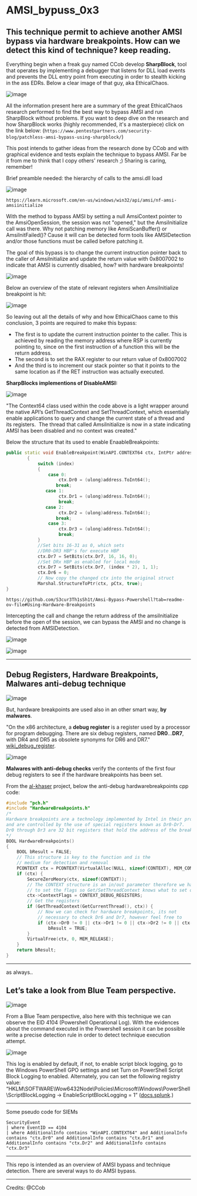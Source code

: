 # AMSI_bypuss_0x3
This technique permit to achieve another AMSI bypass via hardware breakpoints. How can we detect this kind of technique? keep reading.
---

Everything begin when a freak guy named CCob develop **SharpBlock**, tool that operates by implementing a debugger that listens for DLL load events and prevents the DLL entry point from executing in order to stealth kicking in the ass EDRs.
Below a clear image of that guy, aka EthicalChaos.

![image](https://github.com/user-attachments/assets/d0d06848-2ca5-49c2-9a75-3e31298ca1bc)

All the information present here are a summary of the great EthicalChaos research performed to find the best way to bypass AMSI and run SharpBlock without problems.
If you want to deep dive on the research and how SharpBlock works (highly recommended, it's a masterpiece) click on the link below:
(`https://www.pentestpartners.com/security-blog/patchless-amsi-bypass-using-sharpblock/`)

This post intends to gather ideas from the research done by CCob and with graphical evidence and tests explain the technique to bypass AMSI.
Far be it from me to think that I copy others' research ;) 5haring is caring, remember!

Brief preamble needed: the hierarchy of calls to the amsi.dll load

![image](https://github.com/user-attachments/assets/5ab19132-7aa3-4892-8ebe-2ad7c486a752)

`https://learn.microsoft.com/en-us/windows/win32/api/amsi/nf-amsi-amsiinitialize`

With the method to bypass AMSI by setting a null AmsiContext pointer to the AmsiOpenSession, the session was not "opened," but the AmsiInitialize call was there.
Why not patching memory like AmsiScanBuffer() or AmsiInitFailed()? Cause it will can be detected form tools like AMSIDetection and/or those functions must be called before patching it.

The goal of this bypass is to change the current instruction pointer back to the caller of AmsiInitialize and update the return value with 0x8007002 to indicate that AMSI is currently disabled, how? with hardware breakpoints!

![image](https://github.com/user-attachments/assets/1cfe441c-7f6c-4875-9e23-3874ad6abd5e)

Below an overview of the state of relevant registers when AmsiInitialize breakpoint is hit:

![image](https://github.com/user-attachments/assets/e4e21d86-c166-4b89-9c89-c3a9893679dd)

So leaving out all the details of why and how EthicalChaos came to this conclusion, 3 points are required to make this bypass:

- The first is to update the current instruction pointer to the caller. This is achieved by reading the memory address where RSP is currently pointing to, since on the first instruction of a function this will be the return address.
- The second is to set the RAX register to our return value of 0x8007002
- And the third is to increment our stack pointer so that it points to the same location as if the RET instruction was actually executed.

**SharpBlocks implementions of DisableAMSI:**

![image](https://github.com/user-attachments/assets/a0d5e120-6801-49a6-bb34-5547740dce96)

"The Context64 class used within the code above is a light wrapper around the native API’s GetThreadContext and SetThreadContext, which essentially enable applications to query and change the current state of a thread and its registers.  The thread that called AmsiInitialize is now in a state indicating AMSI has been disabled and no context was created."

Below the structure that its used to enable EnaableBreakpoints:

~~~cpp
public static void EnableBreakpoint(WinAPI.CONTEXT64 ctx, IntPtr address, int index)
        {
            switch (index)
            {
                case 0:
                    ctx.Dr0 = (ulong)address.ToInt64();
                   break;
               case 1:
                    ctx.Dr1 = (ulong)address.ToInt64();
                    break;
               case 2:
                    ctx.Dr2 = (ulong)address.ToInt64();
                   break;
                case 3:
                    ctx.Dr3 = (ulong)address.ToInt64();
                    break;
            }
            //Set bits 16-31 as 0, which sets
            //DR0-DR3 HBP's for execute HBP
            ctx.Dr7 = SetBits(ctx.Dr7, 16, 16, 0);
            //Set DRx HBP as enabled for local mode
            ctx.Dr7 = SetBits(ctx.Dr7, (index * 2), 1, 1);
            ctx.Dr6 = 0;
            // Now copy the changed ctx into the original struct
            Marshal.StructureToPtr(ctx, pCtx, true);
}
~~~

`https://github.com/S3cur3Th1sSh1t/Amsi-Bypass-Powershell?tab=readme-ov-file#Using-Hardware-Breakpoints`

Intercepting the call and change the return address of the amsiInitialize before the open of the session, we can bypass the AMSI and no change is detected from AMSIDetection.

![image](https://github.com/user-attachments/assets/9d98e811-f6ba-4a6f-a18f-21eca1d18d59)

![image](https://github.com/user-attachments/assets/f636cf80-edfb-4dad-9e82-394ca506c4b1)


---
## Debug Registers, Hardware Breakpoints, Malwares anti-debug technique

![image](https://github.com/user-attachments/assets/25390c9e-bc0c-4404-b1d3-448df2e39caa)

But, hardware breakpoints are used also in an other smart way, **by malwares**.

"On the x86 architecture, a **debug register** is a register used by a processor for program debugging. There are six debug registers, named **DR0**...**DR7**, with DR4 and DR5 as obsolete synonyms for DR6 and DR7." [wiki_debug_register](https://en.wikipedia.org/wiki/X86_debug_register).

![image](https://github.com/user-attachments/assets/0f125dee-5cc4-4bb3-b55a-cee496f56b8f)

**Malwares with anti-debug checks** verify the contents of the first four debug registers to see if the hardware breakpoints has been set.

From the [al-khaser](https://github.com/LordNoteworthy/al-khaser) project, below the anti-debug hardwarebreakpoints cpp code:

~~~cpp
#include "pch.h"
#include "HardwareBreakpoints.h"
/*
Hardware breakpoints are a technology implemented by Intel in their processor architecture,
and are controlled by the use of special registers known as Dr0-Dr7.
Dr0 through Dr3 are 32 bit registers that hold the address of the breakpoint .
*/
BOOL HardwareBreakpoints()
{
	BOOL bResult = FALSE;
	// This structure is key to the function and is the 
	// medium for detection and removal
	PCONTEXT ctx = PCONTEXT(VirtualAlloc(NULL, sizeof(CONTEXT), MEM_COMMIT, PAGE_READWRITE));
	if (ctx) {
		SecureZeroMeory(ctx, sizeof(CONTEXT));
		// The CONTEXT structure is an in/out parameter therefore we have
		// to set the flags so Get/SetThreadContext knows what to set or get.
		ctx->ContextFlags = CONTEXT_DEBUG_REGISTERS;
		// Get the registers
		if (GetThreadContext(GetCurrentThread(), ctx)) {
			// Now we can check for hardware breakpoints, its not 
			// necessary to check Dr6 and Dr7, however feel free to
			if (ctx->Dr0 != 0 || ctx->Dr1 != 0 || ctx->Dr2 != 0 || ctx->Dr3 != 0)
				bResult = TRUE;
		}
		VirtualFree(ctx, 0, MEM_RELEASE);
	}
	return bResult;
}
~~~


---
 as always..
## Let’s take a look from **Blue Team** perspective.

![image](https://github.com/user-attachments/assets/c7bdd6d9-cf95-43ea-9ae9-913af050caff)

From a Blue Team perspective, also here with this technique we can observe the EID 4104 (Powershell Operational Log). With the evidences about the command executed in the Powershell session it can be possible write a precise detection rule in order to detect technique execution attempt.

![image](https://github.com/user-attachments/assets/b384c79b-dab1-490a-8c9b-8db5824e2efd)

This log is enabled by default, if not, to enable script block logging, go to the Windows PowerShell GPO settings and set Turn on PowerShell Script Block Logging to enabled. Alternately, you can set the following registry value: “HKLM\SOFTWARE\Wow6432Node\Policies\Microsoft\Windows\PowerShell\ScriptBlockLogging → EnableScriptBlockLogging = 1” ([docs.splunk](https://docs.splunk.com/Documentation/UBA/5.1.0.1/GetDataIn/AddPowerShell#:~:text=To%20enable%20script%20block%20logging,Script%20Block%20Logging%20to%20enabled.&text=In%20addition%2C%20turn%20on%20command%20line%20process%20auditing).)

---

Some pseudo code for SIEMs

~~~
SecurityEvent
| where EventID == 4104
| where AdditionalInfo contains "WinAPI.CONTEXT64" and AdditionalInfo contains "ctx.Dr0" and AdditionalInfo contains "ctx.Dr1" and AdditionalInfo contains "ctx.Dr2" and AdditionalInfo contains "ctx.Dr3"
~~~

---

This repo is intended as an overview of AMSI bypass and technique detection. There are several ways to do AMSI bypass.

---

Credits: @CCob




